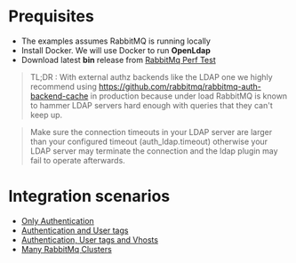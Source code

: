 

# Prequisites


- The examples assumes RabbitMQ is running locally
- Install Docker. We will use Docker to run **OpenLdap**
- Download latest **bin** release from [RabbitMq Perf Test](https://github.com/rabbitmq/rabbitmq-perf-test)


> TL;DR : With external authz backends like the LDAP one we highly recommend using https://github.com/rabbitmq/rabbitmq-auth-backend-cache in production because under load RabbitMQ is known to hammer LDAP servers hard enough with queries that they can't keep up.

> Make sure the connection timeouts in your LDAP server are larger than your configured timeout (auth_ldap.timeout) otherwise your LDAP server may terminate the connection and the ldap plugin may fail to operate afterwards. 

# Integration scenarios

- [Only Authentication](only-authentication/Readme.md)
- [Authentication and User tags](authentication-and-tags/Readme.md)
- [Authentication, User tags and Vhosts](auth-tags-vhost/Readme.md)
- [Many RabbitMq Clusters](many-rabbitmq-clusters/Readme.md)
